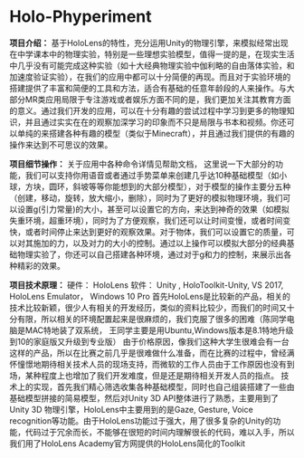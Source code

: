 # Holo-Phyperiment

**项目介绍：**
基于HoloLens的特性，充分运用Unity的物理引擎，来模拟经常出现在中学课本中的物理实验，特别是一些理想实验模型，值得一提的是，在现实生活中几乎没有可能完成这种实验（如十大经典物理实验中伽利略的自由落体实验，和加速度验证实验），在我们的应用中都可以十分简便的再现。而且对于实验环境的搭建提供了丰富和简便的工具和方法，适合有基础的任意年龄段的人来操作。与大部分MR类应用局限于专注游戏或者娱乐方面不同的是，我们更加关注其教育方面的意义。通过我们开发的应用，可以在十分有趣的尝试过程中学习到更多的物理知识，并且通过实实在在的观察加深学习的印象而不只是局限与书本和视频。你还可以单纯的来搭建各种有趣的模型（类似于Minecraft），并且通过我们提供的有趣的操作来达到不可思议的效果。

**项目细节操作：**
关于应用中各种命令详情见帮助文档， 这里说一下大部分的功能，我们可以支持你用语音或者通过手势菜单来创建几乎达10种基础模型（如小球，方块，圆环，斜坡等等你能想到的大部分模型），对于模型的操作主要分五种（创建，移动，旋转，放大缩小，删除），同时为了更好的模拟物理环境，我们可以设置g(引力常量)的大小，甚至可以设置它的方向，来达到神奇的效果（如模拟失重环境，超重环境），同时为了方便观察，我们还可以让时间变慢，或者时间变快，或者时间停止来达到更好的观察效果。对于物体，我们可以设置它的质量，可以对其施加的力，以及对力的大小的控制。通过以上操作可以模拟大部分的经典基础物理实验了，你还可以自己搭建各种环境，通过对于g和力的控制，来展示出各种精彩的效果。

**项目技术原理：**
硬件： HoloLens
软件： Unity , HoloToolkit-Unity,  VS 2017, HoloLens Emulator， Windows 10 Pro
	  首先HoloLens是比较新的产品，相关的技术比较新颖，很少人有相关的开发经历，类似的资料比较少，而我们的时间又十分有限，所以相关的环境配置起来是很麻烦的，我们克服了很多的困难（陈同学电脑是MAC特地装了双系统， 王同学主要是用Ubuntu,Windows版本是8.1特地升级到10的家庭版又升级到专业版）
由于价格原因，像我们这种大学生很难会有一台这样的产品，所以在比赛之前几乎是很难做什么准备，而在比赛的过程中，曾经满怀憧憬地期待相关技术人员的现场支持，而微软的工作人员由于工作原因也没有到场，某种程度上也增加了我们开发难度，但是还是期待相关开发人员的指点。
技术上的实现，首先我们精心筛选收集各种基础模型，同时也自己组装搭建了一些由基础模型拼接的简易模型，然后对Unity 3D API整体进行了熟悉，主要用到了Unity 3D 物理引擎，HoloLens中主要用到的是Gaze, Gesture, Voice recognition等功能。由于HoloLens功能过于强大，用了很多复杂的Unity的功能，代码过于冗余而长，不能够在很短的时间内理解很长的代码，难以入手，所以我们用了HoloLens Academy官方网提供的HoloLens简化的Toolkit 

